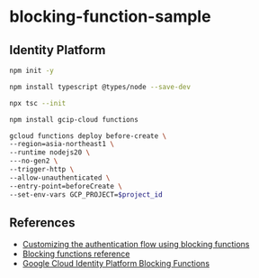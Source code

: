 # blocking-function-sample

## Identity Platform

```bash
npm init -y

npm install typescript @types/node --save-dev

npx tsc --init

npm install gcip-cloud functions

gcloud functions deploy before-create \
--region=asia-northeast1 \
--runtime nodejs20 \
---no-gen2 \
--trigger-http \
--allow-unauthenticated \
--entry-point=beforeCreate \
--set-env-vars GCP_PROJECT=$project_id
```

## References

- [Customizing the authentication flow using blocking functions](https://cloud.google.com/identity-platform/docs/blocking-functions)
- [Blocking functions reference](https://cloud.google.com/identity-platform/docs/reference/gcip-cloud-functions)
- [Google Cloud Identity Platform Blocking Functions](https://www.npmjs.com/package/gcip-cloud-functions)
